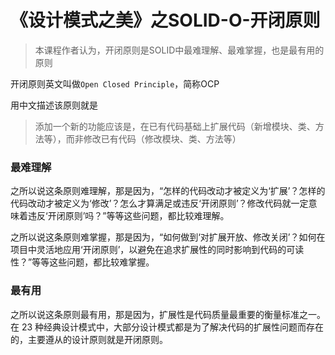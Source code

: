 # 《设计模式之美》之SOLID-O-开闭原则

> 本课程作者认为，开闭原则是SOLID中最难理解、最难掌握，也是最有用的原则

开闭原则英文叫做`Open Closed Principle`，简称OCP

用中文描述该原则就是

> 添加一个新的功能应该是，在已有代码基础上扩展代码（新增模块、类、方法等），而非修改已有代码（修改模块、类、方法等）

### 最难理解

之所以说这条原则难理解，那是因为，“怎样的代码改动才被定义为‘扩展’？怎样的代码改动才被定义为‘修改’？怎么才算满足或违反‘开闭原则’？修改代码就一定意味着违反‘开闭原则’吗？”等等这些问题，都比较难理解。

之所以说这条原则难掌握，那是因为，“如何做到‘对扩展开放、修改关闭’？如何在项目中灵活地应用‘开闭原则’，以避免在追求扩展性的同时影响到代码的可读性？”等等这些问题，都比较难掌握。

### 最有用

之所以说这条原则最有用，那是因为，扩展性是代码质量最重要的衡量标准之一。在 23 种经典设计模式中，大部分设计模式都是为了解决代码的扩展性问题而存在的，主要遵从的设计原则就是开闭原则。

